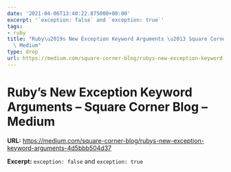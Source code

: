```yaml
---
date: '2021-04-06T13:40:22.875000+00:00'
excerpt: '`exception: false` and `exception: true`'
tags:
- ruby
title: "Ruby\u2019s New Exception Keyword Arguments \u2013 Square Corner Blog \u2013\
  \ Medium"
type: drop
url: https://medium.com/square-corner-blog/rubys-new-exception-keyword-arguments-4d5bbb504d37
---
```


# Ruby’s New Exception Keyword Arguments – Square Corner Blog – Medium

**URL:** https://medium.com/square-corner-blog/rubys-new-exception-keyword-arguments-4d5bbb504d37

**Excerpt:** `exception: false` and `exception: true`
